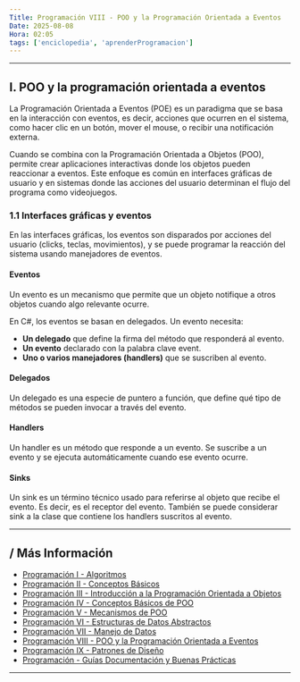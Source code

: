 ```yaml
---
Title: Programación VIII - POO y la Programación Orientada a Eventos
Date: 2025-08-08
Hora: 02:05
tags: ['enciclopedia', 'aprenderProgramacion']
---
```


---

## I. POO y la programación orientada a eventos

La Programación Orientada a Eventos (POE) es un paradigma que se basa en la interacción con eventos, es decir, acciones que ocurren en el sistema, como hacer clic en un botón, mover el mouse, o recibir una notificación externa.

Cuando se combina con la Programación Orientada a Objetos (POO), permite crear aplicaciones interactivas donde los objetos pueden reaccionar a eventos. Este enfoque es común en interfaces gráficas de usuario y en sistemas donde las acciones del usuario determinan el flujo del programa como videojuegos.

### 1.1 Interfaces gráficas y eventos

En las interfaces gráficas, los eventos son disparados por acciones del usuario (clicks, teclas, movimientos), y se puede programar la reacción del sistema usando manejadores de eventos.

#### Eventos

Un evento es un mecanismo que permite que un objeto notifique a otros objetos cuando algo relevante ocurre.

En C#, los eventos se basan en delegados. Un evento necesita:

- **Un delegado** que define la firma del método que responderá al evento.
- **Un evento** declarado con la palabra clave event.
- **Uno o varios manejadores (handlers)** que se suscriben al evento.

#### Delegados

Un delegado es una especie de puntero a función, que define qué tipo de métodos se pueden invocar a través del evento.

#### Handlers

Un handler es un método que responde a un evento. Se suscribe a un evento y se ejecuta automáticamente cuando ese evento ocurre.

#### Sinks

Un sink es un término técnico usado para referirse al objeto que recibe el evento. Es decir, es el receptor del evento. También se puede considerar sink a la clase que contiene los handlers suscritos al evento.

---

## / Más Información

- [Programación I - Algoritmos](/apuntes/programación-i---algoritmos/)
- [Programación II - Conceptos Básicos](/apuntes/programación-ii---conceptos-básicos/)
- [Programación III - Introducción a la Programación Orientada a Objetos](/apuntes/programación-iii---introducción-a-la-programación-orientada-a-objetos/)
- [Programación IV - Conceptos Básicos de POO](/apuntes/programación-iv---conceptos-básicos-de-poo/)
- [Programación V - Mecanismos de POO](/apuntes/programación-v---mecanismos-de-poo/)
- [Programación VI - Estructuras de Datos Abstractos](/apuntes/programación-vi---estructuras-de-datos-abstractos/)
- [Programación VII - Manejo de Datos](/apuntes/programación-vii---manejo-de-datos/)
- [Programación VIII - POO y la Programación Orientada a Eventos](/apuntes/programación-viii---poo-y-la-programación-orientada-a-eventos/)
- [Programación IX - Patrones de Diseño](/apuntes/programación-ix---patrones-de-diseño/)
- [Programación - Guías Documentación y Buenas Prácticas](/apuntes/programación---guías-documentación-y-buenas-prácticas/)

---